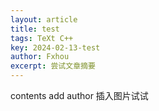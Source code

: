 ```yaml
---
layout: article
title: test
tags: TeXt C++
key: 2024-02-13-test
author: Fxhou
excerpt: 尝试文章摘要
---
```


contents
add author
插入图片试试



